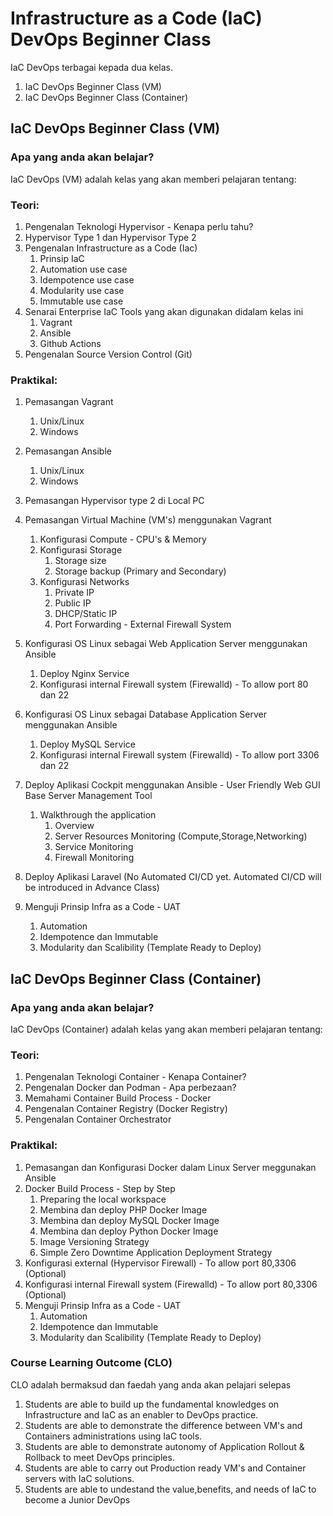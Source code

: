 # Infrastructure as a Code (IaC) DevOps Beginner Class 

IaC DevOps terbagai kepada dua kelas. 
1. IaC DevOps Beginner Class (VM)
2. IaC DevOps Beginner Class (Container)

## IaC DevOps Beginner Class (VM)

### Apa yang anda akan belajar?

IaC DevOps (VM) adalah kelas yang akan memberi pelajaran tentang:

### Teori:
1. Pengenalan Teknologi Hypervisor - Kenapa perlu tahu?
2. Hypervisor Type 1 dan Hypervisor Type 2
3. Pengenalan Infrastructure as a Code (Iac)
    1. Prinsip IaC
    2. Automation use case
    3. Idempotence use case
    4. Modularity use case
    5. Immutable use case
4. Senarai Enterprise IaC Tools yang akan digunakan didalam kelas ini
    1. Vagrant
    2. Ansible
    3. Github Actions
5. Pengenalan Source Version Control (Git)

### Praktikal:
1. Pemasangan Vagrant
    1. Unix/Linux
    2. Windows

2. Pemasangan Ansible
    1. Unix/Linux
    2. Windows
    
3. Pemasangan Hypervisor type 2 di Local PC
4. Pemasangan Virtual Machine (VM's) menggunakan Vagrant
    1. Konfigurasi Compute - CPU's & Memory
    2. Konfigurasi Storage
        1. Storage size
        2. Storage backup (Primary and Secondary)
    3. Konfigurasi Networks
        1. Private IP
        2. Public IP
        3. DHCP/Static IP
        4. Port Forwarding - External Firewall System
5. Konfigurasi OS Linux sebagai Web Application Server menggunakan Ansible
    1. Deploy Nginx Service
    2. Konfigurasi internal Firewall system (Firewalld) - To allow port 80 dan 22
6. Konfigurasi OS Linux sebagai Database Application Server menggunakan Ansible
    1. Deploy MySQL Service
    2. Konfigurasi internal Firewall system (Firewalld) - To allow port 3306 dan 22
6. Deploy Aplikasi Cockpit menggunakan Ansible - User Friendly Web GUI Base Server Management Tool
    1. Walkthrough the application
        1. Overview
        2. Server Resources Monitoring (Compute,Storage,Networking)
        3. Service Monitoring
        4. Firewall Monitoring
7. Deploy Aplikasi Laravel (No Automated CI/CD yet. Automated CI/CD will be introduced in Advance Class)

8. Menguji Prinsip Infra as a Code - UAT
    1. Automation
    2. Idempotence dan Immutable
    3. Modularity dan Scalibility (Template Ready to Deploy)

## IaC DevOps Beginner Class (Container)

### Apa yang anda akan belajar?

IaC DevOps (Container) adalah kelas yang akan memberi pelajaran tentang:

### Teori:
1. Pengenalan Teknologi Container - Kenapa Container?
2. Pengenalan Docker dan Podman - Apa perbezaan?
3. Memahami Container Build Process - Docker
3. Pengenalan Container Registry (Docker Registry)
5. Pengenalan Container Orchestrator

### Praktikal:
1. Pemasangan dan Konfigurasi Docker dalam Linux Server meggunakan Ansible
2. Docker Build Process - Step by Step
    1. Preparing the local workspace
    2. Membina dan deploy PHP Docker Image
    3. Membina dan deploy MySQL Docker Image
    4. Membina dan deploy Python Docker Image
    5. Image Versioning Strategy
    6. Simple Zero Downtime Application Deployment Strategy
3. Konfigurasi external (Hypervisor Firewall) - To allow port 80,3306 (Optional)
4. Konfigurasi internal Firewall system (Firewalld) - To allow port 80,3306  (Optional)
5. Menguji Prinsip Infra as a Code - UAT
    1. Automation
    2. Idempotence dan Immutable
    3. Modularity dan Scalibility (Template Ready to Deploy)


### Course Learning Outcome (CLO)
CLO adalah bermaksud  dan faedah yang anda akan pelajari selepas
1. Students are able to build up the fundamental knowledges on Infrastructure and IaC as an enabler to DevOps practice.
2. Students are able to demonstrate the difference between VM's and Containers administrations using IaC tools.
3. Students are able to demonstrate autonomy of Application Rollout & Rollback to meet DevOps principles.
4. Students are able to carry out Production ready VM's and Container servers with IaC solutions.
5. Students are able to undestand the value,benefits, and needs of IaC to become a Junior DevOps